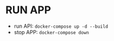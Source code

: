 # RUN APP
- run API: <code>docker-compose up -d --build</code>
- stop APP: <code>docker-compose down</code>